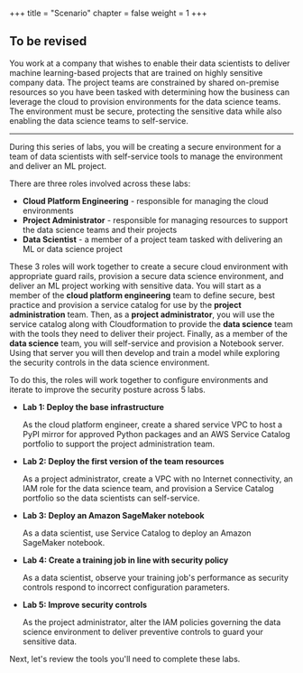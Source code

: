 +++
title = "Scenario"
chapter = false
weight = 1
+++

## To be revised

You work at a company that wishes to enable their data scientists to deliver machine learning-based projects that are trained on highly sensitive company data.  The project teams are constrained by shared on-premise resources so you have been tasked with determining how the business can leverage the cloud to provision environments for the data science teams.  The environment must be secure, protecting the sensitive data while also enabling the data science teams to self-service.

---

During this series of labs, you will be creating a secure environment for a team of data scientists with self-service tools to manage the environment and deliver an ML project.

There are three roles involved across these labs:

 - **Cloud Platform Engineering** - responsible for managing the cloud environments 
 - **Project Administrator** - responsible for managing resources to support the data science teams and their projects
 - **Data Scientist** - a member of a project team tasked with delivering an ML or data science project

These 3 roles will work together to create a secure cloud environment with appropriate guard rails, provision a secure data science environment, and deliver an ML project working with sensitive data.  You will start as a member of the **cloud platform engineering** team to define secure, best practice and provision a service catalog for use by the **project administration** team.  Then, as a **project administrator**, you will use the service catalog along with Cloudformation to provide the **data science** team with the tools they need to deliver their project.  Finally, as a member of the **data science** team, you will self-service and provision a Notebook server.  Using that server you will then develop and train a model while exploring the security controls in the data science environment.

To do this, the roles will work together to configure environments and iterate to improve the security posture across 5 labs.

 - **Lab 1: Deploy the base infrastructure**

     As the cloud platform engineer, create a shared service VPC to host a PyPI mirror for approved Python packages and an AWS Service Catalog portfolio to support the project administration team.

 - **Lab 2: Deploy the first version of the team resources**

     As a project administrator, create a VPC with no Internet connectivity, an IAM role for the data science team, and provision a Service Catalog portfolio so the data scientists can self-service.

 - **Lab 3: Deploy an Amazon SageMaker notebook**

     As a data scientist, use Service Catalog to deploy an Amazon SageMaker notebook.

 - **Lab 4: Create a training job in line with security policy**

     As a data scientist, observe your training job's performance as security controls respond to incorrect configuration parameters.

 - **Lab 5: Improve security controls**

     As the project administrator, alter the IAM policies governing the data science environment to deliver preventive controls to guard your sensitive data.

Next, let's review the tools you'll need to complete these labs.